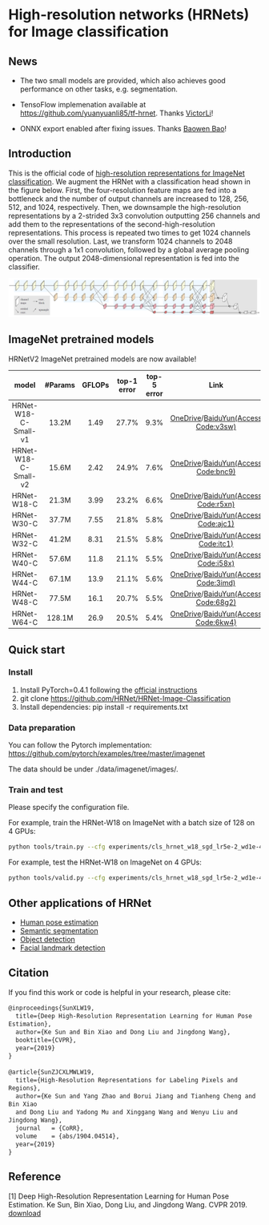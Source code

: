 # High-resolution networks (HRNets) for Image classification

## News
- The two small models are provided, which also achieves good performance on other tasks, e.g. segmentation.

- TensoFlow implemenation available at https://github.com/yuanyuanli85/tf-hrnet. Thanks [VictorLi](https://github.com/yuanyuanli85)!

- ONNX export enabled after fixing issues. Thanks [Baowen Bao](https://github.com/BowenBao)!

## Introduction
This is the official code of [high-resolution representations for ImageNet classification](https://arxiv.org/abs/1904.04514). 
We augment the HRNet with a classification head shown in the figure below. First, the four-resolution feature maps are fed into a bottleneck and the number of output channels are increased to 128, 256, 512, and 1024, respectively. Then, we downsample the high-resolution representations by a 2-strided 3x3 convolution outputting 256 channels and add them to the representations of the second-high-resolution representations. This process is repeated two times to get 1024 channels over the small resolution. Last, we transform 1024 channels to 2048 channels through a 1x1 convolution, followed by a global average pooling operation. The output 2048-dimensional representation is fed into the classifier.

![](figures/cls-hrnet.png)

## ImageNet pretrained models
HRNetV2 ImageNet pretrained models are now available!

| model |#Params | GFLOPs |top-1 error| top-5 error| Link |
| :--: | :--: | :--: | :--: | :--: | :--: |
| HRNet-W18-C-Small-v1 | 13.2M | 1.49 | 27.7% | 9.3% |[OneDrive](https://1drv.ms/u/s!Aus8VCZ_C_33gRv2PI1vjJyn2g7G?e=i8Rdzx)/[BaiduYun(Access Code:v3sw)](https://pan.baidu.com/s/1snP_gTz50pJp2g07anVIEA)
| HRNet-W18-C-Small-v2 | 15.6M | 2.42 | 24.9% | 7.6% |[OneDrive](https://1drv.ms/u/s!Aus8VCZ_C_33gRmfdPR79WBS61Qn?e=HVZUi8)/[BaiduYun(Access Code:bnc9)](https://pan.baidu.com/s/1tbL45sOS4mXNGgyS4YCQww)
| HRNet-W18-C | 21.3M | 3.99 | 23.2% | 6.6% |[OneDrive](https://1drv.ms/u/s!Aus8VCZ_C_33cMkPimlmClRvmpw)/[BaiduYun(Access Code:r5xn)](https://pan.baidu.com/s/1Px_g1E2BLVRkKC5t-b-R5Q)|
| HRNet-W30-C | 37.7M | 7.55 | 21.8% | 5.8% |[OneDrive](https://1drv.ms/u/s!Aus8VCZ_C_33cQoACCEfrzcSaVI)/[BaiduYun(Access Code:ajc1)](https://pan.baidu.com/s/1yEz7hKaJT-H7eHLteAotbQ)|
| HRNet-W32-C | 41.2M | 8.31 | 21.5% | 5.8% |[OneDrive](https://1drv.ms/u/s!Aus8VCZ_C_33dYBMemi9xOUFR0w)/[BaiduYun(Access Code:itc1)](https://pan.baidu.com/s/1xn92PSCg5KtXkKcnnLOycw)||
| HRNet-W40-C | 57.6M | 11.8 | 21.1% | 5.5% |[OneDrive](https://1drv.ms/u/s!Aus8VCZ_C_33ck0gvo5jfoWBOPo)/[BaiduYun(Access Code:i58x)](https://pan.baidu.com/s/1DD3WKxgLM1jawR87WdAtsw)|
| HRNet-W44-C | 67.1M | 13.9 | 21.1% | 5.6% |[OneDrive](https://1drv.ms/u/s!Aus8VCZ_C_33czZQ0woUb980gRs)/[BaiduYun(Access Code:3imd)](https://pan.baidu.com/s/1F679dvz9iJ8aFAp6YKr9Rw)|
| HRNet-W48-C | 77.5M | 16.1 | 20.7% | 5.5% |[OneDrive](https://1drv.ms/u/s!Aus8VCZ_C_33dKvqI6pBZlifgJk)/[BaiduYun(Access Code:68g2)](https://pan.baidu.com/s/13b8srQn8ARF9zHsaxvpRWA)|
| HRNet-W64-C | 128.1M | 26.9 | 20.5% | 5.4% |[OneDrive](https://1drv.ms/u/s!Aus8VCZ_C_33gQbJsUPTIj3rQu99)/[BaiduYun(Access Code:6kw4)](https://pan.baidu.com/s/16ycW99VAYat3fHjgKpUXvQ)|


## Quick start
### Install
1. Install PyTorch=0.4.1 following the [official instructions](https://pytorch.org/)
2. git clone https://github.com/HRNet/HRNet-Image-Classification
3. Install dependencies: pip install -r requirements.txt

### Data preparation
You can follow the Pytorch implementation:
https://github.com/pytorch/examples/tree/master/imagenet

The data should be under ./data/imagenet/images/.

### Train and test
Please specify the configuration file.

For example, train the HRNet-W18 on ImageNet with a batch size of 128 on 4 GPUs:
````bash
python tools/train.py --cfg experiments/cls_hrnet_w18_sgd_lr5e-2_wd1e-4_bs32_x100.yaml
````

For example, test the HRNet-W18 on ImageNet on 4 GPUs:
````bash
python tools/valid.py --cfg experiments/cls_hrnet_w18_sgd_lr5e-2_wd1e-4_bs32_x100.yaml --testModel hrnetv2_w18_imagenet_pretrained.pth
````

## Other applications of HRNet
* [Human pose estimation](https://github.com/leoxiaobin/deep-high-resolution-net.pytorch)
* [Semantic segmentation](https://github.com/HRNet/HRNet-Semantic-Segmentation)
* [Object detection](https://github.com/HRNet/HRNet-Object-Detection)
* [Facial landmark detection](https://github.com/HRNet/HRNet-Facial-Landmark-Detection)

## Citation
If you find this work or code is helpful in your research, please cite:
````
@inproceedings{SunXLW19,
  title={Deep High-Resolution Representation Learning for Human Pose Estimation},
  author={Ke Sun and Bin Xiao and Dong Liu and Jingdong Wang},
  booktitle={CVPR},
  year={2019}
}

@article{SunZJCXLMWLW19,
  title={High-Resolution Representations for Labeling Pixels and Regions},
  author={Ke Sun and Yang Zhao and Borui Jiang and Tianheng Cheng and Bin Xiao 
  and Dong Liu and Yadong Mu and Xinggang Wang and Wenyu Liu and Jingdong Wang},
  journal   = {CoRR},
  volume    = {abs/1904.04514},
  year={2019}
}
````

## Reference
[1] Deep High-Resolution Representation Learning for Human Pose Estimation. Ke Sun, Bin Xiao, Dong Liu, and Jingdong Wang. CVPR 2019. [download](https://arxiv.org/pdf/1902.09212.pdf)
